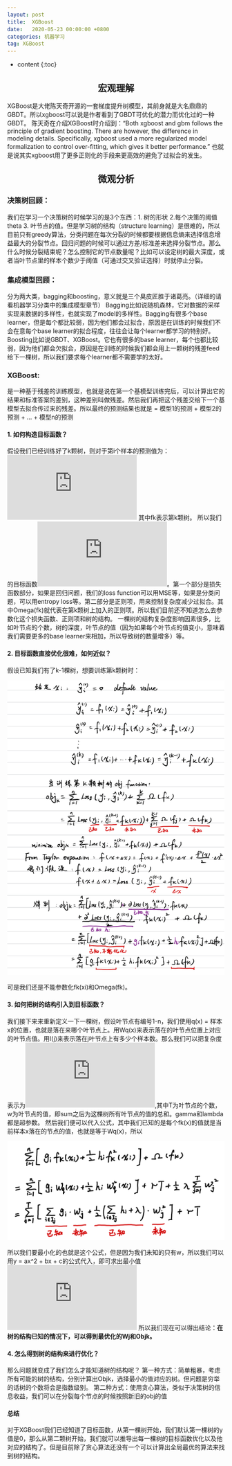 ```yaml
---
layout: post
title:  XGBoost
date:   2020-05-23 00:00:00 +0800
categories: 机器学习
tag: XGBoost
---
```


* content
{:toc}


<h2 align="center">宏观理解</h2>

XGBoost是大佬陈天奇开源的一套梯度提升树模型，其前身就是大名鼎鼎的GBDT。所以xgboost可以说是作者看到了GBDT可优化的潜力而优化过的一种GBDT。
陈天奇在介绍XGBoost时介绍到：“Both xgboost and gbm follows the principle of gradient boosting. There are however, the difference in modeling details. Specifically, xgboost used a more regularized model formalization to control over-fitting, which gives it better performance.” 也就是说其实xgboost用了更多正则化的手段来更高效的避免了过拟合的发生。

<h2 align="center">微观分析</h2>

<h3>决策树回顾：</h3>
我们在学习一个决策树的时候学习的是3个东西：1. 树的形状 2.每个决策的阈值theta 3. 叶节点的值。但是学习树的结构（structure learning）是很难的，所以目前只有greedy算法，分类问题在每次分裂的时候都要根据信息熵来选择信息增益最大的分裂节点。回归问题的时候可以通过方差/标准差来选择分裂节点。那么什么时候分裂结束呢？怎么控制它的节点数量呢？比如可以设定树的最大深度，或者当叶节点里的样本个数少于阈值（可通过交叉验证选择）时就停止分裂。

<h3>集成模型回顾：</h3>
分为两大类，bagging和boosting，意义就是三个臭皮匠胜于诸葛亮。（详细的请看机器学习分类中的集成模型章节）
Bagging比如说随机森林，它对数据的采样实现来数据的多样性，也就实现了model的多样性。Bagging有很多个base learner，但是每个都比较弱，因为他们都会过拟合，原因是在训练的时候我们不会在意每个base learner的拟合程度，往往会让每个learner都学习的特别好。
Boosting比如说GBDT、XGBoost。它也有很多的base learner，每个也都比较弱，因为他们都会欠拟合，原因是在训练的时候我们都会用上一颗树的残差feed给下一棵树，所以我们要求每个learner都不需要学的太好。

<h3>XGBoost:</h3>

是一种基于残差的训练模型，也就是说在第一个基模型训练完后，可以计算出它的结果和标准答案的差别，这种差别叫做残差。然后我们再把这个残差交给下一个基模型去拟合传过来的残差。所以最终的预测结果也就是 = 模型1的预测 + 模型2的预测 + ... + 模型n的预测

<h4>1. 如何构造目标函数？</h4>

假设我们已经训练好了k颗树，则对于第i个样本的预测值为：![](https://latex.codecogs.com/gif.latex?%5Cwidehat%7By%7D_i%20%3D%20%5Csum_%7Bk%20%3D%201%7D%5E%7Bk%7Df_k%28x_i%29%2C%20f_k%5Cin%20F) 其中fk表示第k颗树。
所以我们的目标函数![](https://latex.codecogs.com/gif.latex?Objective%20%3D%20%5Csum_%7Bi%20%3D%201%7D%5E%7Bn%7D%20Loss%28y_i%2C%5Cwidehat%7By%7D_i%29%20&plus;%20%5Csum_%7Bk%3D1%7D%5E%7BK%7D%5COmega%28f_k%29)。第一个部分是损失函数部分，如果是回归问题，我们的loss function可以用MSE等，如果是分类问题，可以用entropy loss等。第二部分是正则项，用来控制复杂度减少过拟合。其中Omega(fk)就代表在第k颗树上加入的正则项。所以我们目前还不知道怎么去参数化这个损失函数、正则项和树的结构。
一棵树的结构复杂度影响因素很多，比如叶节点的个数，树的深度，叶节点的值（因为如果每个叶节点的值变小，意味着我们需要更多的base learner来相加，所以导致树的数量增多）等。

<h4>2. 目标函数直接优化很难，如何近似？</h4>

假设已知我们有了k-1棵树，想要训练第k颗树时：

<p align="center"> 
  <img src="/imgs/xgboost/1.jpeg">
</p>

可是我们还是不能参数化fk(xi)和Omega(fk)。

<h4>3. 如何把树的结构引入到目标函数？</h4>

我们接下来来重新定义一下一棵树，假设叶节点有编号1-n，我们使用q(x) = 样本x的位置，也就是落在来哪个叶节点上。用Wq(x)来表示落在的叶节点位置上对应的叶节点值。用I(j)来表示落在j叶节点上有多少个样本数。那么我们可以把复杂度表示为![](https://latex.codecogs.com/gif.latex?%5COmega%20%28f_k%29%20%3D%20%5Cgamma%20T%20&plus;%20%5Cfrac%7B1%7D%7B2%7D%5Clambda%20%5Csum_%7Bj%3D1%7D%5E%7BT%7Dw%5E2_j),其中T为叶节点的个数，w为叶节点的值，即sum之后为这棵树所有叶节点的值的总和。gamma和lambda都是超参数。
然后我们便可以代入公式，其中我们已知的是每个fk(x)的值就是当前样本x落在的节点的值，也就是等于Wq(x)，所以

<p align="center"> 
  <img src="/imgs/xgboost/2.jpeg">
</p>

所以我们要最小化的也就是这个公式，但是因为我们未知的只有w，所以我们可以用y = ax^2 + bx + c的公式代入，即可求出最小值
![](https://latex.codecogs.com/gif.latex?obj_k%20%3D%20-%5Cfrac%7B1%7D%7B2%7D%5Csum_%7Bj%3D1%7D%5E%7BT%7D%5Cfrac%7B%28%5Csum_%7Bi%5Cin%20I_j%7Dg_i%5E%7B%7D%29%5E2%7D%7B%5Csum_%7Bi%5Cin%20I_j%7D%5E%7B%7Dh_i%20&plus;%5Clambda%20%7D%20&plus;%20%5Cgamma%20T)
所以我们现在可以得出结论：**在树的结构已知的情况下，可以得到最优化的Wj和Objk。**

<h4>4. 怎么得到树的结构来进行优化？</h4>

那么问题就变成了我们怎么才能知道树的结构呢？
第一种方式：简单粗暴，考虑所有可能的树的结构，分别计算出Objk，选择最小的值对应的树。但问题是穷举的话树的个数将会是指数级别。
第二种方式：使用贪心算法，类似于决策树的信息收益，我们可以在分裂每个节点的时候按照新旧的obj的值

<h4>总结</h4>

对于XGBoost我们已经知道了目标函数，从第一棵树开始，我们默认第一棵树的y值是0，那么从第二颗树开始，我们就可以推导出每一棵树的目标函数优化以及他对应的结构了。但是目前除了贪心算法还没有一个可以计算出全局最优的算法来找到树的结构。

















